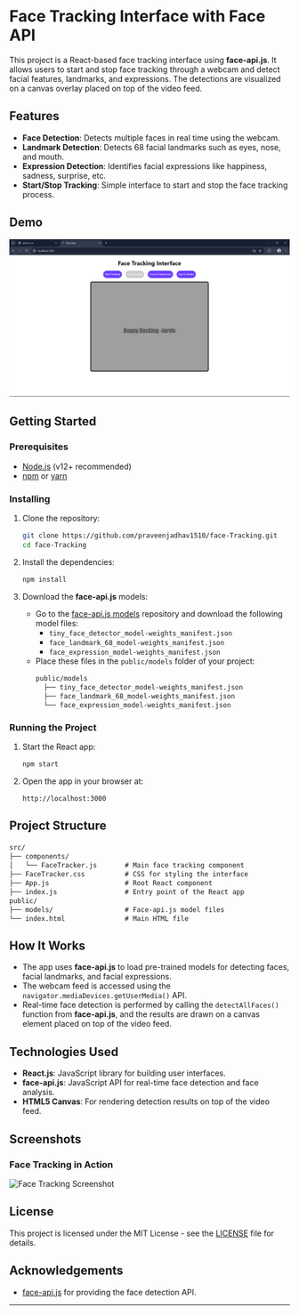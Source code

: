 # Face Tracking Interface with Face API

This project is a React-based face tracking interface using **face-api.js**. It allows users to start and stop face tracking through a webcam and detect facial features, landmarks, and expressions. The detections are visualized on a canvas overlay placed on top of the video feed.

## Features

- **Face Detection**: Detects multiple faces in real time using the webcam.
- **Landmark Detection**: Detects 68 facial landmarks such as eyes, nose, and mouth.
- **Expression Detection**: Identifies facial expressions like happiness, sadness, surprise, etc.
- **Start/Stop Tracking**: Simple interface to start and stop the face tracking process.

## Demo

<img src="images/demo1.png" alt="Face Tracking Interface Demo" width="600"/>

## Getting Started

### Prerequisites

- [Node.js](https://nodejs.org/) (v12+ recommended)
- [npm](https://www.npmjs.com/) or [yarn](https://yarnpkg.com/)

### Installing

1. Clone the repository:
   ```bash
   git clone https://github.com/praveenjadhav1510/face-Tracking.git
   cd face-Tracking
   ```

2. Install the dependencies:
   ```bash
   npm install
   ```

3. Download the **face-api.js** models:
   - Go to the [face-api.js models](https://github.com/justadudewhohacks/face-api.js/tree/master/weights) repository and download the following model files:
     - `tiny_face_detector_model-weights_manifest.json`
     - `face_landmark_68_model-weights_manifest.json`
     - `face_expression_model-weights_manifest.json`
   - Place these files in the `public/models` folder of your project:
     ```
     public/models
       ├── tiny_face_detector_model-weights_manifest.json
       ├── face_landmark_68_model-weights_manifest.json
       └── face_expression_model-weights_manifest.json
     ```

### Running the Project

1. Start the React app:
   ```bash
   npm start
   ```

2. Open the app in your browser at:
   ```
   http://localhost:3000
   ```

## Project Structure

```
src/
├── components/
│   └── FaceTracker.js       # Main face tracking component
├── FaceTracker.css          # CSS for styling the interface
├── App.js                   # Root React component
├── index.js                 # Entry point of the React app
public/
├── models/                  # Face-api.js model files
└── index.html               # Main HTML file
```

## How It Works

- The app uses **face-api.js** to load pre-trained models for detecting faces, facial landmarks, and facial expressions.
- The webcam feed is accessed using the `navigator.mediaDevices.getUserMedia()` API.
- Real-time face detection is performed by calling the `detectAllFaces()` function from **face-api.js**, and the results are drawn on a canvas element placed on top of the video feed.

## Technologies Used

- **React.js**: JavaScript library for building user interfaces.
- **face-api.js**: JavaScript API for real-time face detection and face analysis.
- **HTML5 Canvas**: For rendering detection results on top of the video feed.

## Screenshots

### Face Tracking in Action

<img src="images/demo2.png" alt="Face Tracking Screenshot" width="600"/>

## License

This project is licensed under the MIT License - see the [LICENSE](LICENSE) file for details.

## Acknowledgements

- [face-api.js](https://github.com/justadudewhohacks/face-api.js) for providing the face detection API.
  
---

